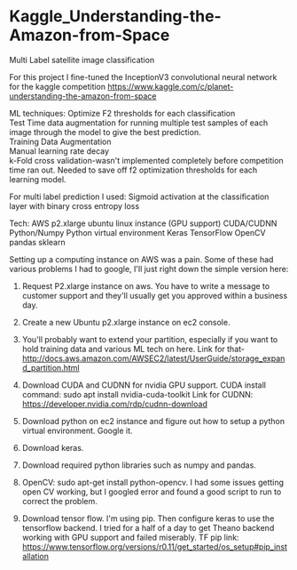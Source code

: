 # Kaggle_Understanding-the-Amazon-from-Space

Multi Label satellite image classification

For this project I fine-tuned the InceptionV3 convolutional neural network for the kaggle competition 
https://www.kaggle.com/c/planet-understanding-the-amazon-from-space

ML techniques: 
Optimize F2 thresholds for each classification    
Test Time data augmentation for running multiple test samples of each image through the model to give the best prediction.   
Training Data Augmentation   
Manual learning rate decay  
k-Fold cross validation-wasn't implemented completely before competition time ran out.  Needed to save off f2 optimization thresholds for each learning model.   


For multi label prediction I used: 
Sigmoid activation at the classification layer with binary cross entropy loss 

Tech:
AWS p2.xlarge ubuntu linux instance (GPU support) 
CUDA/CUDNN Python/Numpy 
Python virtual environment 
Keras 
TensorFlow 
OpenCV 
pandas 
sklearn 

Setting up a computing instance on AWS was a pain. Some of these had various problems I had to google, I'll just right down the simple version here: 

1. Request P2.xlarge instance on aws. You have to write a message to customer support and they'll usually get you approved within a business day. 
2. Create a new Ubuntu p2.xlarge instance on ec2 console. 
3. You'll probably want to extend your partition, especially if you want to hold training data and various ML tech on here. Link for that- 
http://docs.aws.amazon.com/AWSEC2/latest/UserGuide/storage_expand_partition.html 
4. Download CUDA and CUDNN for nvidia GPU support. 
CUDA install command:
sudo apt install nvidia-cuda-toolkit
Link for CUDNN:
https://developer.nvidia.com/rdp/cudnn-download

5. Download python on ec2 instance and figure out how to setup a python virtual environment. Google it. 

6. Download keras. 

7. Download required python libraries such as numpy and pandas. 

8. OpenCV: sudo apt-get install python-opencv. I had some issues getting open CV working, but I googled error and found a good script to run to correct the problem. 

9. Download tensor flow. I'm using pip. Then configure keras to use the tensorflow backend. I tried for a half of a day to get Theano backend working with GPU support and failed miserably. TF pip link:  https://www.tensorflow.org/versions/r0.11/get_started/os_setup#pip_installation 
